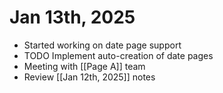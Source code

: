 # Jan 13th, 2025

- Started working on date page support
- TODO Implement auto-creation of date pages
- Meeting with [[Page A]] team
- Review [[Jan 12th, 2025]] notes
